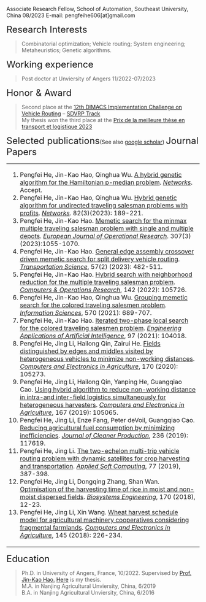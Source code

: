 
Associate Research Fellow, School of Automation, Southeast University, China 08/2023
E-mail: pengfeihe606[at]gmail.com<br>

<font size=5>Research Interests</font>
>Combinatorial optimization; Vehicle routing; System engineering; Metaheuristics; Genetic algorithms.

<font size=5>Working experience</font>
>Post doctor at Unviersity of Angers 11/2022-07/2023

<font size=5>Honor & Award</font>
>Second place at the [12th DIMACS Implementation Challenge on Vehicle Routing](http://dimacs.rutgers.edu/programs/challenge/vrp/) – [SDVRP Track](http://dimacs.rutgers.edu/programs/challenge/vrp/vrpsd/)    
>My thesis won the third place at the [Prix de la meilleure thèse en transport et logistique 2023](https://perso.isima.fr/~lacomme/GT2L/these_2023/accueil.php)

<font size=5>Selected publications</font>(See also [google scholar](https://scholar.google.com/citations?user=cecmh5gAAAAJ&hl=en))
<font size=5>Journal Papers</font>
<table>
<tr>
<td><ol>
<li>Pengfei He, Jin-Kao Hao, Qinghua Wu. <a href="https://leria-info.univ-angers.fr/%7Ejinkao.hao/papers/HeHaoWu2023Networks2.pdf">A hybrid genetic algorithm for the Hamiltonian p-median problem</a>. <i><a href="https://onlinelibrary.wiley.com/journal/10970037">Networks</a></i>. Accept.  </li>
<li>Pengfei He, Jin-Kao Hao, Qinghua Wu. <a href="https://onlinelibrary.wiley.com/doi/10.1002/net.22167?af=R">Hybrid genetic algorithm for undirected traveling salesman problems with profits</a>. <i><a href="https://onlinelibrary.wiley.com/journal/10970037">Networks</a></i>. 82(3)(2023): 189-221.  </li>
<li>Pengfei He, Jin-Kao Hao. <a href="https://www.sciencedirect.com/science/article/pii/S0377221722008669">Memetic search for the minmax multiple traveling salesman problem with single and multiple depots</a>. <i><a href="https://www.sciencedirect.com/journal/european-journal-of-operational-research">European Journal of Operational Research</a></i>. 307(3)(2023):1055-1070.  </li>
<li>Pengfei He, Jin-Kao Hao. <a href="https://pubsonline.informs.org/doi/abs/10.1287/trsc.2022.1180">General edge assembly crossover driven memetic search for split delivery vehicle routing</a>. <i><a href="https://pubsonline.informs.org/journal/trsc">Transportation Science</a></i>, 57(2) (2023): 482-511.  </li>
<li>Pengfei He, Jin-Kao Hao. <a href="https://www.sciencedirect.com/science/article/pii/S0305054822000296">Hybrid search with neighborhood reduction for the multiple traveling salesman problem</a>. <i><a href="https://www.sciencedirect.com/journal/computers-and-operations-research">Computers & Operations Research</a></i>, 142 (2022): 105726.</li>
<li>Pengfei He, Jin-Kao Hao, Qinghua Wu. <a href="https://www.sciencedirect.com/science/article/pii/S002002552100431X">Grouping memetic search for the colored traveling salesmen problem</a>. <i><a href="https://www.sciencedirect.com/journal/information-sciences">Information Sciences</a></i>, 570 (2021): 689-707.</li>
<li>Pengfei He, Jin-Kao Hao. <a href="https://www.sciencedirect.com/science/article/pii/S0952197620303031">Iterated two-phase local search for the colored traveling salesmen problem</a>. <i><a href="https://www.sciencedirect.com/journal/engineering-applications-of-artificial-intelligence">Engineering Applications of Artificial Intelligence</a></i>, 97 (2021): 104018.</li>
<li>Pengfei He, Jing Li, Hailong Qin, Zairui He. <a href="https://www.sciencedirect.com/science/article/pii/S0168169919320290">Fields distinguished by edges and middles visited by heterogeneous vehicles to minimize non-working distances</a>. <i><a href="https://www.sciencedirect.com/journal/computers-and-electronics-in-agriculture">Computers and Electronics in Agriculture</a></i>, 170 (2020): 105273.   </li>
<li>Pengfei He, Jing Li, Hailong Qin, Yanping He, Guangqiao Cao. <a href="https://www.sciencedirect.com/science/article/pii/S0168169919309032">Using hybrid algorithm to reduce non-working distance in intra-and inter-field logistics simultaneously for heterogeneous harvesters</a>. <i><a href="https://www.sciencedirect.com/journal/computers-and-electronics-in-agriculture">Computers and Electronics in Agriculture</a></i>, 167 (2019): 105065.   </li>
<li>Pengfei He, Jing Li, Enze Fang, Peter deVoil, Guangqiao Cao. <a href="https://www.sciencedirect.com/science/article/pii/S0959652619324692">Reducing agricultural fuel consumption by minimizing inefficiencies</a>. <i><a href="https://www.sciencedirect.com/journal/journal-of-cleaner-production">Journal of Cleaner Production</a></i>, 236 (2019): 117619.</li>
<li>Pengfei He, Jing Li. <a href="https://www.sciencedirect.com/science/article/pii/S1568494619300468">The two-echelon multi-trip vehicle routing problem with dynamic satellites for crop harvesting and transportation</a>. <i><a href="https://www.sciencedirect.com/journal/applied-soft-computing">Applied Soft Computing</a></i>, 77 (2019), 387-398.   </li>
<li>Pengfei He, Jing Li, Dongqing Zhang, Shan Wan. <a href="https://www.sciencedirect.com/science/article/pii/S1537511017305974">Optimisation of the harvesting time of rice in moist and non-moist dispersed fields</a>. <i><a href="https://www.sciencedirect.com/journal/biosystems-engineering">Biosystems Engineering</a></i>, 170 (2018), 12-23. </li>
<li>Pengfei He, Jing Li, Xin Wang. <a href="https://www.sciencedirect.com/science/article/pii/S0168169916311280">Wheat harvest schedule model for agricultural machinery cooperatives considering fragmental farmlands</a>. <i><a href="https://www.sciencedirect.com/journal/computers-and-electronics-in-agriculture">Computers and Electronics in Agriculture</a></i>, 145 (2018): 226-234.  </li>
</ol></td>
</tr>
</table>


<font size=5>Education</font>
>Ph.D. in University of Angers, France, 10/2022.  Supervised by [Prof. Jin-Kao Hao.](https://leria-info.univ-angers.fr/~jinkao.hao/#Publi) [Here](https://github.com/pengfeihe-angers/thesis/blob/main/thesis_Pengfei%20He__final.pdf) is my thesis.  
>M.A. in Nanjing Agricultural Unviersity, China, 6/2019  
>B.A. in Nanjing Agricultural Unviersity, China, 6/2016  
       
